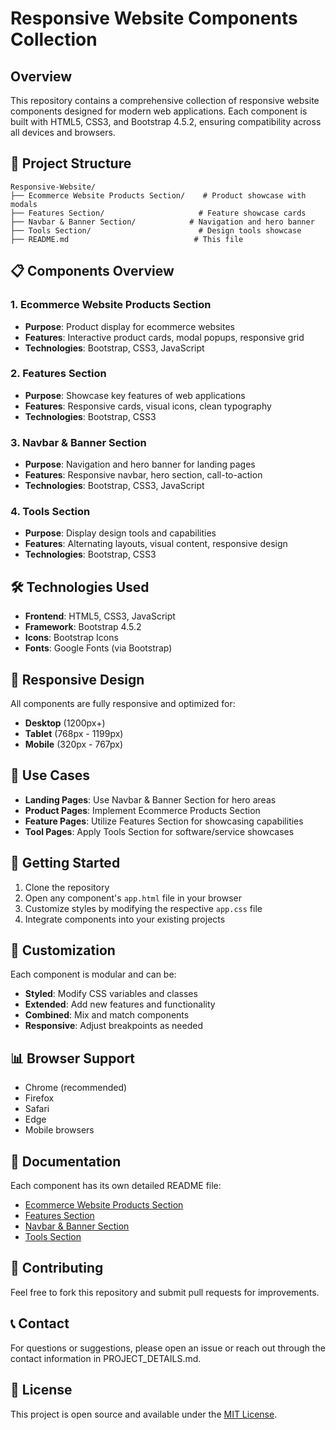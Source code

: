 # Responsive Website Components Collection

## Overview
This repository contains a comprehensive collection of responsive website components designed for modern web applications. Each component is built with HTML5, CSS3, and Bootstrap 4.5.2, ensuring compatibility across all devices and browsers.

## 🚀 Project Structure
```
Responsive-Website/
├── Ecommerce Website Products Section/    # Product showcase with modals
├── Features Section/                     # Feature showcase cards
├── Navbar & Banner Section/            # Navigation and hero banner
├── Tools Section/                        # Design tools showcase
├── README.md                            # This file
```

## 📋 Components Overview

### 1. Ecommerce Website Products Section
- **Purpose**: Product display for ecommerce websites
- **Features**: Interactive product cards, modal popups, responsive grid
- **Technologies**: Bootstrap, CSS3, JavaScript

### 2. Features Section
- **Purpose**: Showcase key features of web applications
- **Features**: Responsive cards, visual icons, clean typography
- **Technologies**: Bootstrap, CSS3

### 3. Navbar & Banner Section
- **Purpose**: Navigation and hero banner for landing pages
- **Features**: Responsive navbar, hero section, call-to-action
- **Technologies**: Bootstrap, CSS3, JavaScript

### 4. Tools Section
- **Purpose**: Display design tools and capabilities
- **Features**: Alternating layouts, visual content, responsive design
- **Technologies**: Bootstrap, CSS3

## 🛠️ Technologies Used
- **Frontend**: HTML5, CSS3, JavaScript
- **Framework**: Bootstrap 4.5.2
- **Icons**: Bootstrap Icons
- **Fonts**: Google Fonts (via Bootstrap)

## 📱 Responsive Design
All components are fully responsive and optimized for:
- **Desktop** (1200px+)
- **Tablet** (768px - 1199px)
- **Mobile** (320px - 767px)

## 🎯 Use Cases
- **Landing Pages**: Use Navbar & Banner Section for hero areas
- **Product Pages**: Implement Ecommerce Products Section
- **Feature Pages**: Utilize Features Section for showcasing capabilities
- **Tool Pages**: Apply Tools Section for software/service showcases

## 🚀 Getting Started
1. Clone the repository
2. Open any component's `app.html` file in your browser
3. Customize styles by modifying the respective `app.css` file
4. Integrate components into your existing projects

## 🔧 Customization
Each component is modular and can be:
- **Styled**: Modify CSS variables and classes
- **Extended**: Add new features and functionality
- **Combined**: Mix and match components
- **Responsive**: Adjust breakpoints as needed

## 📊 Browser Support
- Chrome (recommended)
- Firefox
- Safari
- Edge
- Mobile browsers

## 📄 Documentation
Each component has its own detailed README file:
- [Ecommerce Website Products Section](Ecommerce%20Website%20Products%20Section/README.md)
- [Features Section](Features%20Section/README.md)
- [Navbar & Banner Section](Navbar%20Banner%20Section/README.md)
- [Tools Section](Tools%20Section/README.md)

## 🤝 Contributing
Feel free to fork this repository and submit pull requests for improvements.

## 📞 Contact
For questions or suggestions, please open an issue or reach out through the contact information in PROJECT_DETAILS.md.

## 📄 License
This project is open source and available under the [MIT License](LICENSE).
